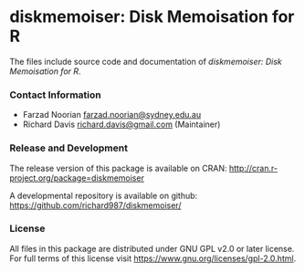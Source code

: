 diskmemoiser: Disk Memoisation for R
=====================================
The files include source code and documentation of *diskmemoiser: Disk Memoisation for R*.

### Contact Information
 * Farzad Noorian <farzad.noorian@sydney.edu.au> 
 * Richard Davis <richard.davis@gmail.com> (Maintainer)

### Release and Development

The release version of this package is available on CRAN: <http://cran.r-project.org/package=diskmemoiser>

A developmental repository is available on github: <https://github.com/richard987/diskmemoiser/>

### License
All files in this package are distributed under GNU GPL v2.0 or later license. 
For full terms of this license visit <https://www.gnu.org/licenses/gpl-2.0.html>.
